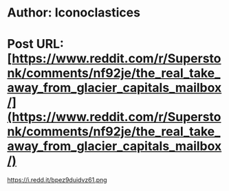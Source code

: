 # Author: Iconoclastices
# Post URL: [https://www.reddit.com/r/Superstonk/comments/nf92je/the_real_take_away_from_glacier_capitals_mailbox/](https://www.reddit.com/r/Superstonk/comments/nf92je/the_real_take_away_from_glacier_capitals_mailbox/)


https://i.redd.it/bpez9duidvz61.png